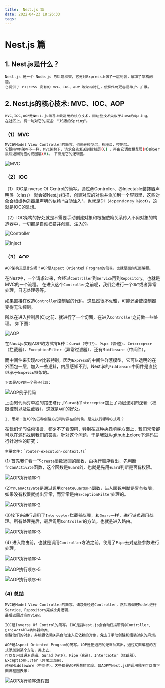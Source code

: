 ```yaml
---
title:  Nest.js 篇
date: 2022-04-23 18:26:33
tags:
---
```

# Nest.js 篇

## 1. Nest.js是什么？

   ```
   Nest.js 是一个 Node.js 的后端框架，它是对Express上做了一层封装，解决了架构问题。
   它提供了 Express 没有的 MVC、IOC、AOP 等架构特性，使得代码更容易维护、扩展。
   ```

   

## 2. Nest.js的核心技术: MVC、IOC、AOP

   ```
   MVC,IOC,AOP是Nest.js编程上最常用的核心技术，而这些技术类似于Java的Spring，
   在社区上，有一句对它的描述: "JS版的Spring"。
   ```
<!--more-->
  ### （1）MVC

   ```sh
   MVC是Model View Controller的简写。也就是模型层，视图层，控制层。
   它跟MVVM架构不一样，MVC架构下，请求会先发送到控制层(C) ，再由它调度模型层(M)的Service来完成业务逻辑，
   最后返回对应的视图层(V)。 下面是它的逻辑图。
   ```

  ![MVC](testPage/images/MVC.png)
   

  ### （2）IOC

    
   （1）IOC是Inverse Of Control的简写。通过@Controller、@Injectable装饰器声明类（class） 就会被Nest.js扫描，创建对应的对象并添加到一个容器里，这些对象会根据构造器里声明的依赖 “自动注入”，也就是DI（dependency inject），这就是IOC的思想。
   
   （2）IOC架构的好处就是不需要手动创建对象和根据依赖关系传入不同对象的构造器中，一切都是自动扫描并创建、注入的。
    

   ![Controller](testPage/images/Controller.png)

   ![inject](testPage/images/inject.png)

   

  ### （3）AOP

   ```
   AOP架构又是什么呢？AOP是Aspect Oriented Program的简写。也就是面向切面编程。
   
   ```

在Nest中，一个请求过来，会经过`Controller`到`Service`再到`Repository`。也就是MVC的一个流程。 在进入这个`Controller`之前呢，我们会进行一个`JWT`或者异常处理，日志处理等等。

如果直接在改造`Controller`控制层的代码，这显然很不优雅，可能还会使控制器变得无法控制。

   所以在进入控制层(C)之前，就进行了一个切面，在进入`Controller`之前做一些处理。 如下图：

![AOP](testPage/images/AOP.png)

   在Nest.js实现AOP的方式有5种：`Gurad`（守卫）、`Pipe`（管道）、`Interceptor`（拦截器）、`ExceptionFilter`（异常过滤器）、还有`Middleware`（中间件）。

   而中间件来实现`AOP`比较特别，因为`Express`的中间件洋葱模型，它可以透明的在外面包一层，加入一些逻辑，内层感知不到。Nest.js的`Middleware`中间件是直接继承于Express框架的。

   ```
下面是AOP的一个例子代码:   
   ```

![AOP例子代码](testPage/images/AOP例子代码.png)

   上面的代码对单独的路由进行了`Gurad`和`Interceptor`加上了两层透明的逻辑（权限控制以及拦截器），这就是`AOP`的好处。

   ```
1. 思考：当AOP的五种创建方式同时存在的时候，是先执行哪种方式呢？

   ```

   在我们学习任何语言，都少不了看源码，特别在这种执行顺序方面上，我们常常都可以在源码找到我们的答案。针对这个问题，于是我就从github上clone下源码进行针对性的研究：

   ```
   主要文件：`router-execution-context.ts`

   ```

   (1) 首先我们看一下`create`函数返回的函数，由执行顺序看出，先判断`fnCanActivate`函数，这个函数是`Guard`的，也就是先用`Guard`判断是否有权限。

![AOP执行顺序-1](testPage/images/AOP执行顺序-1.png)

   (2)`fnCanActivate`是通过调用`createGuardsFn`函数，进入函数判断是否有权限，如果没有权限就抛出异常，而异常是由`ExceptionFilter`处理的。


   ![AOP执行顺序-2](testPage/images/AOP执行顺序-2.png)


   (3)接下来进行调用了`Interceptor`拦截器处理，和`Guard`一样，进行链式调用处理。所有处理完后，最后调用`Controller`的方法。也就是进入路由。


   ![AOP执行顺序-3](testPage/images/AOP执行顺序-3.png)


   (4) 进入路由前，也就是调用`Controller`方法之前，使用了`Pipe`去对这些参数进行处理。


   ![AOP执行顺序-4](testPage/images/AOP执行顺序-4.png)

   ![AOP执行顺序-5](testPage/images/AOP执行顺序-5.png)

   ![AOP执行顺序-6](testPage/images/AOP执行顺序-6.png)

 ### (4) 总结

   ```
   MVC是Model View Controller的简写。请求先经过Controller，然后再调用Model进行Service、Repository完成业务逻辑，
   最后返回对应的View。
   ```

   ```
   IOC是Inverse Of Control的简写。IOC是指Nest.js会自动扫描带有@Controller、@Injectable装饰器的类，
   创建他们的对象，并根据依赖关系自动注入它依赖的对象，免去了手动创建和组装对象的麻烦。
   ```

   ```
   AOP是Aspect Oriented Program的简写。AOP是把通用的逻辑抽离出，通过切面编程的方式添加到某个方法，类上去，
   可以复用其通用逻辑。Gurad（守卫）、Pipe（管道）、Interceptor（拦截器）、ExceptionFilter（异常过滤器）、
   还有Middleware（中间件）。这些都是AOP思想的实现。其AOP在Nest.js的调用顺序可以由下面流程图表示：
   ```


   ![AOP执行顺序流程图](testPage/images/AOP执行顺序流程图.png)

